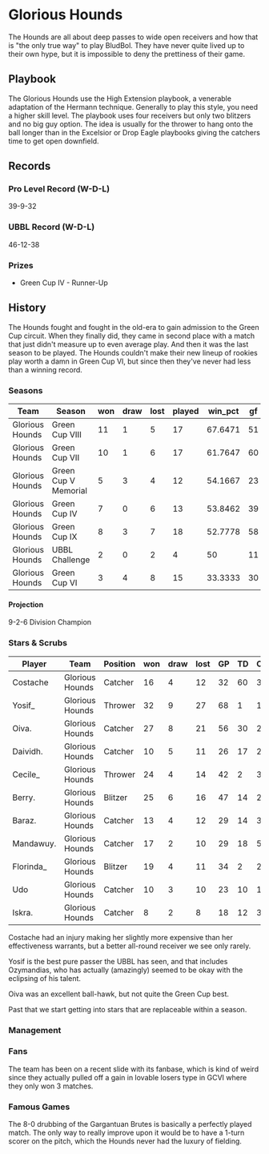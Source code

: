 # Glorious Hounds

The Hounds are all about deep passes to wide open receivers and how that is "the only true way" to play BludBol. They have never quite lived up to their own hype, but it is impossible to deny the prettiness of their game.

## Playbook

The Glorious Hounds use the High Extension playbook, a venerable adaptation of the Hermann technique. Generally to play this style, you need a higher skill level. The playbook uses four receivers but only two blitzers and no big guy option. The idea is usually for the thrower to hang onto the ball longer than in the Excelsior or Drop Eagle playbooks giving the catchers time to get open downfield.

## Records

### Pro Level Record (W-D-L)

39-9-32

### UBBL Record (W-D-L)

46-12-38

### Prizes

* Green Cup IV - Runner-Up 

## History

The Hounds fought and fought in the old-era to gain admission to the Green Cup circuit. When they finally did, they came in second place with a match that just didn't measure up to even average play. And then it was the last season to be played. The Hounds couldn't make their new lineup of rookies play worth a damn in Green Cup VI, but since then they've never had less than a winning record.

### Seasons

| Team            | Season               | won  | draw | lost | played | win_pct | gf   | ga   | cas  | tcdiff | ff   |
|-----------------|----------------------|------|------|------|--------|---------|------|------|------|--------|------|
| Glorious Hounds | Green Cup VIII       |   11 |    1 |    5 |     17 | 67.6471 |   51 |   27 |   11 |    -20 |    2 |
| Glorious Hounds | Green Cup VII        |   10 |    1 |    6 |     17 | 61.7647 |   60 |   37 |   16 |    -18 |    3 |
| Glorious Hounds | Green Cup V Memorial |    5 |    3 |    4 |     12 | 54.1667 |   23 |   16 |   14 |     -6 |   -2 |
| Glorious Hounds | Green Cup IV         |    7 |    0 |    6 |     13 | 53.8462 |   39 |   35 |   14 |     -9 |    0 |
| Glorious Hounds | Green Cup IX         |    8 |    3 |    7 |     18 | 52.7778 |   58 |   49 |   14 |    -22 |   -1 |
| Glorious Hounds | UBBL Challenge       |    2 |    0 |    2 |      4 |      50 |   11 |   12 |    2 |     -8 |    1 |
| Glorious Hounds | Green Cup VI         |    3 |    4 |    8 |     15 | 33.3333 |   30 |   33 |   15 |    -13 |    1 |

#### Projection

9-2-6 Division Champion

### Stars & Scrubs

| Player       | Team        | Position  | won  | draw | lost | GP   | TD   | Comp | Ints | BH   | SI   | Ki   | MVP  | SPP  |
|--------------|-------------|---------------|------|------|------|------|------|------|------|------|------|------|------|------|
| Costache  | Glorious Hounds | Catcher  |   16 |    4 |   12 |   32 |   60 |    3 |    0 |    0 |    0 |    0 |    2 |  193 |
| Yosif_    | Glorious Hounds | Thrower  |   32 |    9 |   27 |   68 |    1 |  159 |    2 |    0 |    0 |    0 |    2 |  176 |
| Oiva.     | Glorious Hounds | Catcher  |   27 |    8 |   21 |   56 |   30 |   29 |    8 |    3 |    0 |    0 |    3 |  156 |
| Daividh.  | Glorious Hounds | Catcher  |   10 |    5 |   11 |   26 |   17 |    2 |    1 |    1 |    1 |    0 |    4 |   79 |
| Cecile_   | Glorious Hounds | Thrower  |   24 |    4 |   14 |   42 |    2 |   34 |    1 |    1 |    0 |    0 |    7 |   79 |
| Berry.    | Glorious Hounds | Blitzer  |   25 |    6 |   16 |   47 |   14 |    2 |    0 |    4 |    1 |    2 |    4 |   78 |
| Baraz.    | Glorious Hounds | Catcher  |   13 |    4 |   12 |   29 |   14 |    3 |    2 |    1 |    1 |    1 |    4 |   75 |
| Mandawuy. | Glorious Hounds | Catcher  |   17 |    2 |   10 |   29 |   18 |    5 |    1 |    1 |    0 |    0 |    1 |   68 |
| Florinda_ | Glorious Hounds | Blitzer  |   19 |    4 |   11 |   34 |    2 |    2 |    2 |    3 |    2 |    2 |    7 |   61 |
| Udo       | Glorious Hounds | Catcher  |   10 |    3 |   10 |   23 |   10 |   14 |    0 |    1 |    0 |    0 |    3 |   61 |
| Iskra.    | Glorious Hounds | Catcher  |    8 |    2 |    8 |   18 |   12 |    3 |    0 |    1 |    0 |    0 |    1 |   46 |

Costache had an injury making her slightly more expensive than her effectiveness warrants, but a better all-round receiver we see only rarely.

Yosif is the best pure passer the UBBL has seen, and that includes Ozymandias, who has actually (amazingly) seemed to be okay with the eclipsing of his talent.

Oiva was an excellent ball-hawk, but not quite the Green Cup best.

Past that we start getting into stars that are replaceable within a season.  

### Management

### Fans

The team has been on a recent slide with its fanbase, which is kind of weird since they actually pulled off a gain in lovable losers type in GCVI where they only won 3 matches.

### Famous Games

The 8-0 drubbing of the Gargantuan Brutes is basically a perfectly played match. The only way to really improve upon it would be to have a 1-turn scorer on the pitch, which the Hounds never had the luxury of fielding.
